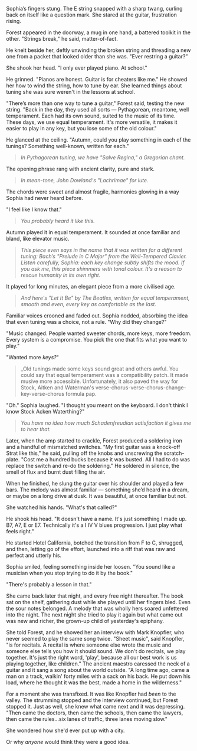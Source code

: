 Sophia’s fingers stung. The E string snapped with a sharp twang, curling back on itself like a question mark. She stared at the guitar, frustration rising.

Forest appeared in the doorway, a mug in one hand, a battered toolkit in the other. "Strings break," he said, matter-of-fact.

He knelt beside her, deftly unwinding the broken string and threading a new one from a packet that looked older than she was. "Ever restring a guitar?”

She shook her head. "I only ever played piano. At school."

He grinned. "Pianos are honest. Guitar is for cheaters like me." He showed her how to wind the string, how to tune by ear. She learned things about tuning she was sure weren't in the lessons at school. 

"There’s more than one way to tune a guitar," Forest said, testing the new string. "Back in the day, they used all sorts — Pythagorean, meantone, well temperament. Each had its own sound, suited to the music of its time. These days, we use equal temperament. It's more versatile, it makes it easier to play in any key, but you lose some of the old colour."

He glanced at the ceiling. "Autumn, could you play something in each of the tunings? Something well-known, written for each."

> _In Pythagorean tuning, we have "Salve Regina," a Gregorian chant._

The opening phrase rang with ancient clarity, pure and stark.

> _In mean-tone, John Dowland's "Lachrimae" for lute._

The chords were sweet and almost fragile, harmonies glowing in a way Sophia had never heard before.

"I feel like I know that."

> _You probably heard it like this._ 

Autumn played it in equal temperament. It sounded at once familiar and bland, like elevator music.

> _This piece even says in the name that it was written for a different tuning: Bach’s "Prelude in C Major" from the Well-Tempered Clavier. Listen carefully, Sophia: each key change subtly shifts the mood. If you ask me, this piece shimmers with tonal colour. It's a reason to rescue humanity in its own right._

It played for long minutes, an elegant piece from a more civilised age.

> _And here's "Let It Be" by The Beatles, written for equal temperament, smooth and even, every key as comfortable as the last._

Familiar voices crooned and faded out. Sophia nodded, absorbing the idea that even tuning was a choice, not a rule. "Why did they change?"

"Music changed. People wanted sweeter chords, more keys, more freedom. Every system is a compromise. You pick the one that fits what you want to play."

"Wanted more _keys?_"

> _Old tunings made some keys sound great and others awful. You could say that equal temperament was a compatibility patch. It made musive more accessible. Unfortunately, it also paved the way for Stock, Aitken and Waterman's verse-chorus-verse-chorus-change-key-verse-chorus formula pap.

"Oh." Sophia laughed. "I thought you meant on the keyboard. I don't think I know Stock Acken Waterthing?" 

> _You have no idea how much Schadenfreudian satisfaction it gives me to hear that._

Later, when the amp started to crackle, Forest produced a soldering iron and a handful of mismatched switches. "My first guitar was a knock-off Strat like this," he said, pulling off the knobs and unscrewing the scratch-plate. "Cost me a hundred bucks because it was busted. All I had to do was replace the switch and re-do the soldering." He soldered in silence, the smell of flux and burnt dust filling the air.

When he finished, he slung the guitar over his shoulder and played a few bars. The melody was almost familiar — something she’d heard in a dream, or maybe on a long drive at dusk. It was beautiful, at once familiar but not.

She watched his hands. "What's that called?"

He shook his head. "It doesn't have a name. It's just something I made up. B7, A7, E or E7. Technically it's a I IV V blues progression. I just play what feels right."

He started Hotel California, botched the transition from F to C, shrugged, and then, letting go of the effort, launched into a riff that was raw and perfect and utterly his.

Sophia smiled, feeling something inside her loosen. "You sound like a musician when you stop trying to do it by the book."

"There's probably a lesson in that."

She came back later that night, and every free night thereafter. The book sat on the shelf, gathering dust while she played until her fingers bled. Even the sour notes belonged. A melody that was wholly hers soared unfettered into the night. The next night she tried to play it again but what came out was new and richer, the grown-up child of yesterday's epiphany.

She told Forest, and he showed her an interview with Mark Knopfler, who never seemed to play the same song twice. "Sheet music", said Knopfler, "is for recitals. A recital is where someone else wrote the music and someone else tells you how it should sound. We don't do recitals, we play together. It's just the right word, 'play', because all our best work is us playing together, like children." The ancient maestro caressed the neck of a guitar and it sang a song about the world outside. "A long time ago, came a man on a track, walkin' forty miles with a sack on his back. He put down his load, where he thought it was the best, made a home in the wilderness." 

For a moment she was transfixed. It was like Knopfler had _been_ to the valley. The strumming stopped and the interview continued, but Forest stopped it. Just as well, she knew what came next and it was depressing. "Then came the doctors, then came the schools, then came the lawyers, then came the rules...six lanes of traffic, three lanes moving slow."

She wondered how she'd ever put up with a city. 

Or why _anyone_ would think they were a good idea.
